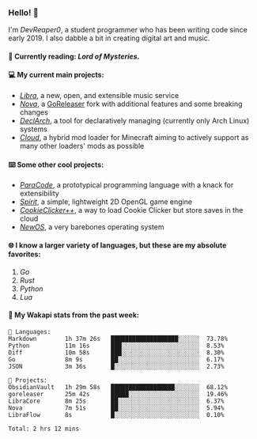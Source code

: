 ### Hello! 👋

I'm _DevReaper0_, a student programmer who has been writing code since early 2019. I also dabble a bit in creating digital art and music.

#### 📖 Currently reading: *Lord of Mysteries*.

#### 💻 My current main projects:

-   _[Libra](https://github.com/LibraMusic)_, a new, open, and extensible music service
-   _[Nova](https://github.com/LibraMusic/Nova)_, a [GoReleaser](https://github.com/goreleaser/goreleaser) fork with additional features and some breaking changes
-   _[DeclArch](https://github.com/DevReaper0/declarch)_, a tool for declaratively managing (currently only Arch Linux) systems
-   _[Cloud](https://github.com/CloudLoaderMC/CloudLoader)_, a hybrid mod loader for Minecraft aiming to actively support as many other loaders' mods as possible

#### ⌨️ Some other cool projects:

-   _[ParaCode](https://github.com/ParaCodeLang/ParaCode)_, a prototypical programming language with a knack for extensibility
-   _[Spirit](https://gitlab.com/DevReaper0/SpiritEngine)_, a simple, lightweight 2D OpenGL game engine
-   _[CookieClicker++](https://github.com/DevReaper0/CookieClickerPlusPlus)_, a way to load Cookie Clicker but store saves in the cloud
-   _[NewOS](https://github.com/DevReaper0/NewOS)_, a very barebones operating system

#### 🌐 I know a larger variety of languages, but these are my absolute favorites:

1. _Go_
2. _Rust_
3. _Python_
4. _Lua_

#### 📡 My Wakapi stats from the past week:

```text
💾 Languages:
Markdown        1h 37m 26s   ███████████████████░░░░░░  73.78%
Python          11m 16s      ███░░░░░░░░░░░░░░░░░░░░░░  8.53%
Diff            10m 58s      ███░░░░░░░░░░░░░░░░░░░░░░  8.30%
Go              8m 9s        ██░░░░░░░░░░░░░░░░░░░░░░░  6.17%
JSON            3m 36s       █░░░░░░░░░░░░░░░░░░░░░░░░  2.73%

💼 Projects:
ObsidianVault   1h 29m 58s   ██████████████████░░░░░░░  68.12%
goreleaser      25m 42s      █████░░░░░░░░░░░░░░░░░░░░  19.46%
LibraCore       8m 25s       ██░░░░░░░░░░░░░░░░░░░░░░░  6.37%
Nova            7m 51s       ██░░░░░░░░░░░░░░░░░░░░░░░  5.94%
LibraFlow       8s           █░░░░░░░░░░░░░░░░░░░░░░░░  0.10%

Total: 2 hrs 12 mins
```
